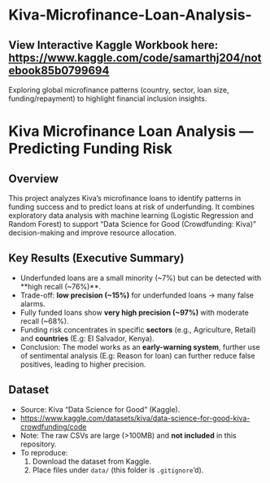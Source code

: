 # Kiva-Microfinance-Loan-Analysis-
## View Interactive Kaggle Workbook here: https://www.kaggle.com/code/samarthj204/notebook85b0799694
Exploring global microfinance patterns (country, sector, loan size, funding/repayment) to highlight financial inclusion insights.
# Kiva Microfinance Loan Analysis — Predicting Funding Risk


## Overview
This project analyzes Kiva’s microfinance loans to identify patterns in funding success and to predict loans at risk of underfunding. It combines exploratory data analysis with machine learning (Logistic Regression and Random Forest) to support “Data Science for Good (Crowdfunding: Kiva)" decision-making and improve resource allocation.

## Key Results (Executive Summary)
- Underfunded loans are a small minority (~7%) but can be detected with **high recall (~76%)**.
- Trade-off: **low precision (~15%)** for underfunded loans → many false alarms.
- Fully funded loans show **very high precision (~97%)** with moderate recall (~68%).
- Funding risk concentrates in specific **sectors** (e.g., Agriculture, Retail) and **countries** (E.g: El Salvador, Kenya).
- Conclusion: The model works as an **early-warning system**, further use of sentimental analysis (E.g: Reason for loan) can further reduce false positives, leading to higher precision.

## Dataset
- Source: Kiva “Data Science for Good” (Kaggle).
- https://www.kaggle.com/datasets/kiva/data-science-for-good-kiva-crowdfunding/code
- Note: The raw CSVs are large (>100MB) and **not included** in this repository.
- To reproduce:
  1. Download the dataset from Kaggle.
   2. Place files under `data/` (this folder is `.gitignore`’d).
